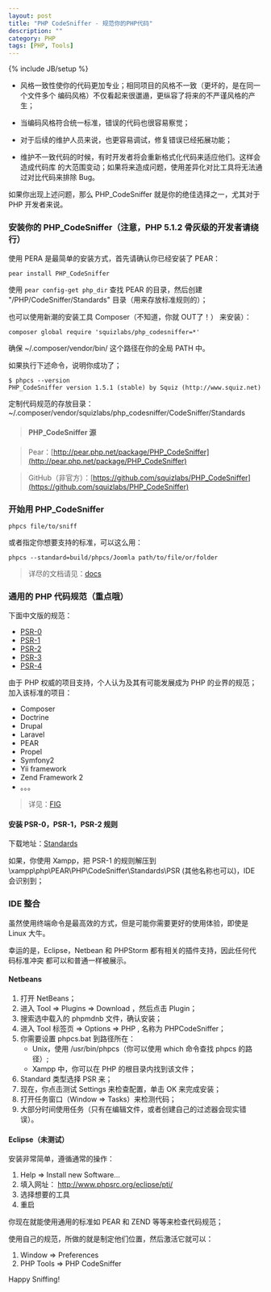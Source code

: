 ```yaml
---
layout: post
title: "PHP CodeSniffer - 规范你的PHP代码"
description: ""
category: PHP
tags: [PHP, Tools]
---
```

{% include JB/setup %}

- 风格一致性使你的代码更加专业；相同项目的风格不一致（更坏的，是在同一个文件多个
编码风格）不仅看起来很邋遢，更纵容了将来的不严谨风格的产生；

- 当编码风格符合统一标准，错误的代码也很容易察觉；

- 对于后续的维护人员来说，也更容易调试，修复错误已经拓展功能；

- 维护不一致代码的时候，有时开发者将会重新格式化代码来适应他们。这样会造成代码库
的大范围变动；如果将来造成问题，使用差异化对比工具将无法通过对比代码来排除 Bug。

如果你出现上述问题，那么 PHP_CodeSniffer 就是你的绝佳选择之一，尤其对于 PHP 开发者来说。

### 安装你的 PHP_CodeSniffer（注意，PHP 5.1.2 骨灰级的开发者请绕行） 

使用 PERA 是最简单的安装方式，首先请确认你已经安装了 PEAR：

    pear install PHP_CodeSniffer

使用 `pear config-get php_dir` 查找 PEAR 的目录，然后创建 
"/PHP/CodeSniffer/Standards" 目录（用来存放标准规则的）；

也可以使用新潮的安装工具 Composer（不知道，你就 OUT了！） 来安装）：

    composer global require 'squizlabs/php_codesniffer=*'

确保 ~/.composer/vendor/bin/ 这个路径在你的全局 PATH 中。

如果执行下述命令，说明你成功了；

    $ phpcs --version
    PHP_CodeSniffer version 1.5.1 (stable) by Squiz (http://www.squiz.net)

定制代码规范的存放目录：~/.composer/vendor/squizlabs/php_codesniffer/CodeSniffer/Standards

> #### PHP_CodeSniffer 源

> Pear：[http://pear.php.net/package/PHP_CodeSniffer](http://pear.php.net/package/PHP_CodeSniffer)

> GitHub（非官方）：[https://github.com/squizlabs/PHP_CodeSniffer](https://github.com/squizlabs/PHP_CodeSniffer)

### 开始用 PHP_CodeSniffer

    phpcs file/to/sniff

或者指定你想要支持的标准，可以这么用：

    phpcs --standard=build/phpcs/Joomla path/to/file/or/folder

> 详尽的文档请见：[docs](http://pear.php.net/package/PHP_CodeSniffer/docs)

### 通用的 PHP 代码规范（重点哦）

下面中文版的规范：

+ [PSR-0](http://n3xtchen.github.io/n3xtchen/php/2014/01/05/php-fig---psr-0/)
+ [PSR-1](http://n3xtchen.github.io/n3xtchen/php/2014/01/05/php-fig---psr-1/)
+ [PSR-2](http://n3xtchen.github.io/n3xtchen/php/2014/01/05/php-fig---psr-2/)
+ [PSR-3](http://n3xtchen.github.io/n3xtchen/php/2014/01/05/php-fig---psr-3/)
+ [PSR-4](http://n3xtchen.github.io/n3xtchen/php/2014/01/05/php-fig---psr-4/)

由于 PHP 权威的项目支持，个人认为及其有可能发展成为 PHP 的业界的规范；
加入该标准的项目：

+ Composer
+ Doctrine
+ Drupal
+ Laravel
+ PEAR
+ Propel
+ Symfony2
+ Yii framework
+ Zend Framework 2
+ 。。。

> 详见：[FIG](http://www.php-fig.org/)

#### 安装 PSR-0，PSR-1，PSR-2 规则

下载地址：[Standards](https://github.com/squizlabs/PHP_CodeSniffer/tree/master/CodeSniffer/Standards)

如果，你使用 Xampp，把 PSR-1 的规则解压到 \xampp\php\PEAR\PHP\CodeSniffer\Standards\PSR 
(其他名称也可以)，IDE 会识别到；

### IDE 整合

虽然使用终端命令是最高效的方式，但是可能你需要更好的使用体验，即使是 Linux 大牛。

幸运的是，Eclipse，Netbean 和 PHPStorm 都有相关的插件支持，因此任何代码标准冲突
都可以和普通一样被展示。

#### Netbeans

1. 打开 NetBeans；
2. 进入 Tool => Plugins => Download ，然后点击 Plugin；
3. 搜索选中载入的 phpmdnb 文件，确认安装；
4. 进入 Tool 标签页 => Options => PHP , 名称为 PHPCodeSniffer；
5. 你需要设置 phpcs.bat 到路径所在：
    + Unix，使用 /usr/bin/phpcs（你可以使用 which 命令查找 phpcs 的路径）;
    + Xampp 中，你可以在 PHP 的根目录内找到该文件；
6. Standard 类型选择 PSR 来；
7. 现在，你点击测试 Settings 来检查配置，单击 OK 来完成安装；
8. 打开任务窗口（Window => Tasks）来检测代码；
9. 大部分时间使用任务（只有在编辑文件，或者创建自己的过滤器会现实错误）。

#### Eclipse（未测试）

安装非常简单，遵循通常的操作：

1. Help => Install new Software...
2. 填入网址： http://www.phpsrc.org/eclipse/pti/
3. 选择想要的工具
4. 重启

你现在就能使用通用的标准如 PEAR 和 ZEND 等等来检查代码规范；

使用自己的规范，所做的就是制定他们位置，然后激活它就可以：

1. Window => Preferences
2. PHP Tools => PHP CodeSniffer

Happy Sniffing!
